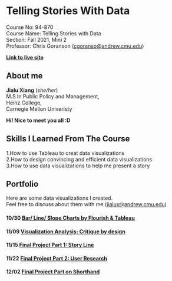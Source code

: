 # Telling Stories With Data
Course No: 94-870  
Course Name: Telling Stories with Data  
Section: Fall 2021, Mini 2  
Professor: Chris Goranson (cgoranso@andrew.cmu.edu)  
  
[**Link to live site**](https://jialuxx.github.io/telling_stories_with_data/)

## About me
**Jialu Xiang** (_she/her_)  
M.S In Public Policy and Management,  
Heinz College,  
Carnegie Mellon Univeristy

**Hi! Nice to meet you all :D**  
## Skills I Learned From The Course
 1.How to use Tableau to creat data visualizations  
 2.How to design convincing and efficient data visualizations  
 3.How to use data visualizations to help me present a story  
## Portfolio
Here are some data visualizations I created.   
Feel free to discuss about them with me (<jialux@andrew.cmu.edu>)

#### 10/30 [Bar/ Line/ Slope Charts by Flourish & Tableau](/dataviz2.md)  
#### 11/09 [Visualization Analysis: Critique by design](/dataviz4.md)
#### 11/15 [Final Project Part 1: Story Line](/finalProject_jialu.md)
#### 11/22 [Final Project Part 2: User Research](/final2.md)
#### 12/02 [Final Project Part on Shorthand](/final3.md)
